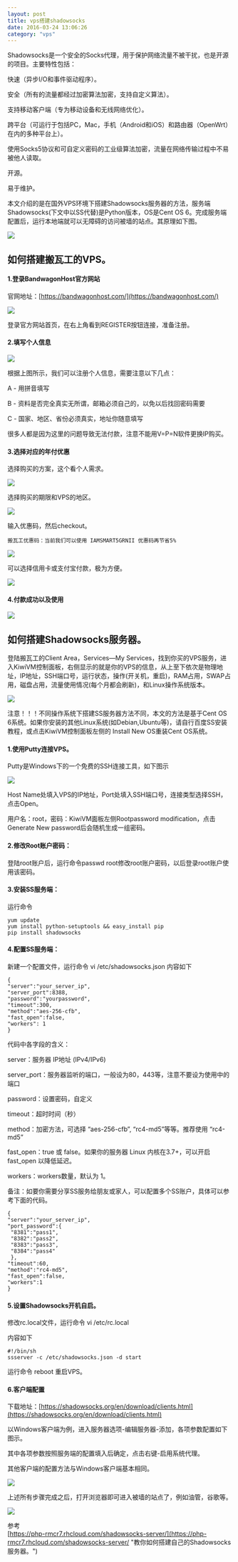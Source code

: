 ```yaml
---
layout: post
title: vps搭建shadowsocks
date: 2016-03-24 13:06:26
category: "vps"
---
```


Shadowsocks是一个安全的Socks代理，用于保护网络流量不被干扰，也是开源的项目。主要特性包括：

快速（异步I/O和事件驱动程序）。

安全（所有的流量都经过加密算法加密，支持自定义算法）。

支持移动客户端（专为移动设备和无线网络优化）。

跨平台（可运行于包括PC，Mac，手机（Android和iOS）和路由器（OpenWrt）在内的多种平台上）。

使用Socks5协议和可自定义密码的工业级算法加密，流量在网络传输过程中不易被他人读取。

开源。

易于维护。

本文介绍的是在国外VPS环境下搭建Shadowsocks服务器的方法，服务端Shadowsocks(下文中以SS代替)是Python版本，OS是Cent OS 6。完成服务端配置后，运行本地端就可以无障碍的访问被墙的站点。其原理如下图。  

![](http://i.imgur.com/yM6K77l.png)  

## 如何搭建搬瓦工的VPS。  

#### 1.登录BandwagonHost官方网站

官网地址：[https://bandwagonhost.com/](https://bandwagonhost.com/)

![](http://i.imgur.com/YwlvtZt.png)  

登录官方网站首页，在右上角看到REGISTER按钮连接，准备注册。  

#### 2.填写个人信息  

![](http://i.imgur.com/0uC26wo.png)  

根据上图所示，我们可以注册个人信息，需要注意以下几点：  

A - 用拼音填写  

B - 资料是否完全真实无所谓，邮箱必须自己的，以免以后找回密码需要  

C - 国家、地区、省份必须真实，地址你随意填写  

很多人都是因为这里的问题导致无法付款，注意不能用V=P=N软件更换IP购买。  

#### 3.选择对应的年付优惠  

选择购买的方案，这个看个人需求。

![](http://i.imgur.com/MpUHhkg.png)

选择购买的期限和VPS的地区。

![](http://i.imgur.com/9DYao1E.png)  

输入优惠码，然后checkout。

    搬瓦工优惠码：当前我们可以使用 IAMSMART5GRNII 优惠码再节省5%

![](http://i.imgur.com/StWylVc.png)  

可以选择信用卡或支付宝付款，极为方便。

![](http://i.imgur.com/itLgBhK.png)

#### 4.付款成功以及使用

![](http://i.imgur.com/kbWBjLy.png)

## 如何搭建Shadowsocks服务器。  

登陆搬瓦工的Client Area，Services—My Services，找到你买的VPS服务，进入KiwiVM控制面板，右侧显示的就是你的VPS的信息，从上至下依次是物理地址，IP地址，SSH端口号，运行状态，操作(开关机，重启)，RAM占用，SWAP占用，磁盘占用，流量使用情况(每个月都会刷新)，和Linux操作系统版本。  

![](http://i.imgur.com/zCYH2dH.png)  

注意！！！不同操作系统下搭建SS服务器方法不同，本文的方法是基于Cent OS 6系统。如果你安装的其他Linux系统(如Debian,Ubuntu等)，请自行百度SS安装教程，或点击KiwiVM控制面板左侧的 Install New OS重装Cent OS系统。

#### 1.使用Putty连接VPS。

Putty是Windows下的一个免费的SSH连接工具，如下图示  

![](http://i.imgur.com/Gi9a5xr.png)  

Host Name处填入VPS的IP地址，Port处填入SSH端口号，连接类型选择SSH，点击Open。

用户名：root，密码：KiwiVM面板左侧Rootpassword modification，点击Generate New password后会随机生成一组密码。

#### 2.修改Root账户密码：

登陆root账户后，运行命令passwd root修改root账户密码，以后登录root账户使用该密码。

#### 3.安装SS服务端：

运行命令  

    yum update
    yum install python-setuptools && easy_install pip
    pip install shadowsocks

#### 4.配置SS服务端：

新建一个配置文件，运行命令 vi /etc/shadowsocks.json
内容如下

    {
    "server":"your_server_ip",
    "server_port":8388,
    "password":"yourpassword",
    "timeout":300,
    "method":"aes-256-cfb",
    "fast_open":false,
    "workers": 1
    }

代码中各字段的含义：

server：服务器 IP地址 (IPv4/IPv6)

server_port：服务器监听的端口，一般设为80，443等，注意不要设为使用中的端口

password：设置密码，自定义

timeout：超时时间（秒）

method：加密方法，可选择 “aes-256-cfb”, “rc4-md5”等等。推荐使用 “rc4-md5”

fast_open：true 或 false。如果你的服务器 Linux 内核在3.7+，可以开启 fast_open 以降低延迟。

workers：workers数量，默认为 1。

备注：如要你需要分享SS服务给朋友或家人，可以配置多个SS账户，具体可以参考下面的代码。

    {
    "server":"your_server_ip",
    "port_password":{
     "8381":"pass1",
     "8382":"pass2",
     "8383":"pass3",
     "8384":"pass4"
     },
    "timeout":60,
    "method":"rc4-md5",
    "fast_open":false,
    "workers":1
    }

#### 5.设置Shadowsocks开机自启。

修改rc.local文件，运行命令 vi /etc/rc.local

内容如下

    #!/bin/sh
    ssserver -c /etc/shadowsocks.json -d start

运行命令 reboot 重启VPS。

#### 6.客户端配置

下载地址：[https://shadowsocks.org/en/download/clients.html](https://shadowsocks.org/en/download/clients.html)

以Windows客户端为例，进入服务器选项-编辑服务器-添加，各项参数配置如下图示。

其中各项参数按照服务端的配置填入后确定，点击右键-启用系统代理。

其他客户端的配置方法与Windows客户端基本相同。

![](http://i.imgur.com/0Y6EMyM.png)

上述所有步骤完成之后，打开浏览器即可进入被墙的站点了，例如油管，谷歌等。  

![](http://i.imgur.com/abmjjZz.png)

参考  
[https://php-rmcr7.rhcloud.com/shadowsocks-server/](https://php-rmcr7.rhcloud.com/shadowsocks-server/ "教你如何搭建自己的Shadowsocks服务器。")  